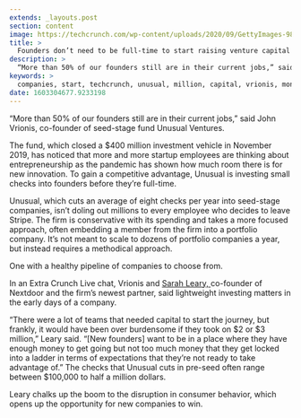 ```yaml
--- 
extends: _layouts.post 
section: content 
image: https://techcrunch.com/wp-content/uploads/2020/09/GettyImages-98118779.jpg?w=533 
title: > 
  Founders don’t need to be full-time to start raising venture capital – TechCrunch 
description: > 
  “More than 50% of our founders still are in their current jobs,” said John Vrionis, co-founder of seed-stage fund Unusual Ventures.To gain a competitive advantage, Unusual is investing small checks into founders before they’re full-time.Unusual, which cuts an average of eight checks per year into seed-stage companies, isn’t doling out millions to every employee who decides to leave Stripe.It’s not meant to scale to dozens of portfolio companies a year, but instead requires a methodical approach.Leary chalks up the boom to the disruption in consumer behavior, which opens up the opportunity for new companies to win. 
keywords: > 
  companies, start, techcrunch, unusual, million, capital, vrionis, money, founders, dont, checks, fulltime, theyre, portfolio, venture, need, seedstage, raising 
date: 1603304677.9233198 
--- 
```

<div><p id="speakable-summary">&#8220;More than 50% of our founders still are in their current jobs,&#8221; said John Vrionis, co-founder of seed-stage fund Unusual Ventures.</p>
<p>The fund, which closed a $400 million investment vehicle in November 2019, has noticed that more and more startup employees are thinking about entrepreneurship as the pandemic has shown how much room there is for new innovation. To gain a competitive advantage, Unusual is investing small checks into founders before they&#8217;re full-time.</p>
<p>Unusual, which cuts an average of eight checks per year into seed-stage companies, isn&#8217;t doling out millions to every employee who decides to leave Stripe. The firm is conservative with its spending and takes a more focused approach, often embedding a member from the firm into a portfolio company. It&#8217;s not meant to scale to dozens of portfolio companies a year, but instead requires a methodical approach.</p>
<p>One with a healthy pipeline of companies to choose from.</p>
<p>In an Extra Crunch Live chat, Vrionis and <a class="crunchbase-link" href="https://crunchbase.com/person/sarah-leary" target="_blank">Sarah Leary, </a> co-founder of Nextdoor and the firm&#8217;s newest partner, said lightweight investing matters in the early days of a company.</p>
<p>&#8220;There were a lot of teams that needed capital to start the journey, but frankly, it would have been over burdensome if they took on $2 or $3 million,&#8221; Leary said. &#8220;[New founders] want to be in a place where they have enough money to get going but not too much money that they get locked into a ladder in terms of expectations that they&#8217;re not ready to take advantage of.&#8221; The checks that Unusual cuts in pre-seed often range between $100,000 to half a million dollars.</p>
<p>Leary chalks up the boom to the disruption in consumer behavior, which opens up the opportunity for new companies to win. </p><p class="extra-crunch-offer-container"></p>			</div>